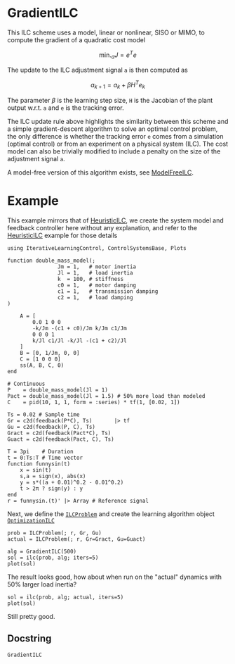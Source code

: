 # GradientILC

This ILC scheme uses a model, linear or nonlinear, SISO or MIMO, to compute the gradient of a quadratic cost model
```math
\operatorname{min.}_{a} J = e^T e
```

The update to the ILC adjustment signal ``a`` is then computed as
```math
a_{k+1} = a_k + β H^T e_k
```
The parameter $\beta$ is the learning step size, ``H`` is the Jacobian of the plant output w.r.t. ``a`` and ``e`` is the tracking error.

The ILC update rule above highlights the similarity between this scheme and a simple gradient-descent algorithm to solve an optimal control problem, the only difference is whether the tracking error ``e`` comes from a simulation (optimal control) or from an experiment on a physical system (ILC). The cost model can also be trivially modified to include a penalty on the size of the adjustment signal ``a``.

A model-free version of this algorithm exists, see [ModelFreeILC](@ref).


# Example

This example mirrors that of [HeuristicILC](@ref), we create the system model and feedback controller here without any explanation, and refer to the [HeuristicILC](@ref) example for those details
```@example MODELFREE_ILC
using IterativeLearningControl, ControlSystemsBase, Plots

function double_mass_model(; 
                Jm = 1,   # motor inertia
                Jl = 1,   # load inertia
                k  = 100, # stiffness
                c0 = 1,   # motor damping
                c1 = 1,   # transmission damping
                c2 = 1,   # load damping
)

    A = [
        0.0 1 0 0
        -k/Jm -(c1 + c0)/Jm k/Jm c1/Jm
        0 0 0 1
        k/Jl c1/Jl -k/Jl -(c1 + c2)/Jl
    ]
    B = [0, 1/Jm, 0, 0]
    C = [1 0 0 0]
    ss(A, B, C, 0)
end

# Continuous
P    = double_mass_model(Jl = 1)
Pact = double_mass_model(Jl = 1.5) # 50% more load than modeled
C    = pid(10, 1, 1, form = :series) * tf(1, [0.02, 1])

Ts = 0.02 # Sample time
Gr = c2d(feedback(P*C), Ts)       |> tf
Gu = c2d(feedback(P, C), Ts)
Gract = c2d(feedback(Pact*C), Ts)
Guact = c2d(feedback(Pact, C), Ts)

T = 3pi    # Duration
t = 0:Ts:T # Time vector
function funnysin(t)
    x = sin(t)
    s,a = sign(x), abs(x)
    y = s*((a + 0.01)^0.2 - 0.01^0.2)
    t > 2π ? sign(y) : y
end
r = funnysin.(t)' |> Array # Reference signal
```

Next, we define the [`ILCProblem`](@ref) and create the learning algorithm object [`OptimizationILC`](@ref)
```@example MODELFREE_ILC
prob = ILCProblem(; r, Gr, Gu)
actual = ILCProblem(; r, Gr=Gract, Gu=Guact)

alg = GradientILC(500)
sol = ilc(prob, alg; iters=5)
plot(sol)
```
The result looks good, how about when run on the "actual" dynamics with 50% larger load inertia?
    
```@example MODELFREE_ILC
sol = ilc(prob, alg; actual, iters=5)
plot(sol)
```
Still pretty good.



## Docstring
    
```@docs
GradientILC
```